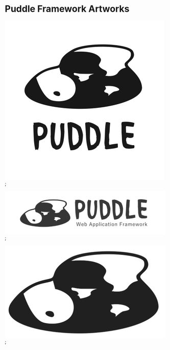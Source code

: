 # Puddle Framework Artworks

![PuddleLogo](https://github.com/PuddleServer/Artwork/raw/main/logo/PuddleLogo.png "PuddleLogo");

![PuddleLogoWide](https://github.com/PuddleServer/Artwork/raw/main/logo/PuddleLogoWide.png "PuddleLogoWide");

![PuddleLogo_svg](https://github.com/PuddleServer/Artwork/raw/main/logo/PuddleLogo.svg "PuddleLogo_svg");